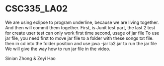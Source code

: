 # CSC335_LA02
We are using eclipse to program underline, because we are living together.
And then will commit them together.
First, is Junit test part, the last 2 test for create user test can only work first time
second, usage of jar file
To use jar file, you need first to move jar file to a folder with these songs txt file.
then in cd into the folder position and use java -jar la2.jar to run the jar file
We will give the way how to run jar file in the video.

Sinian Zhong & Zeyi Hao

